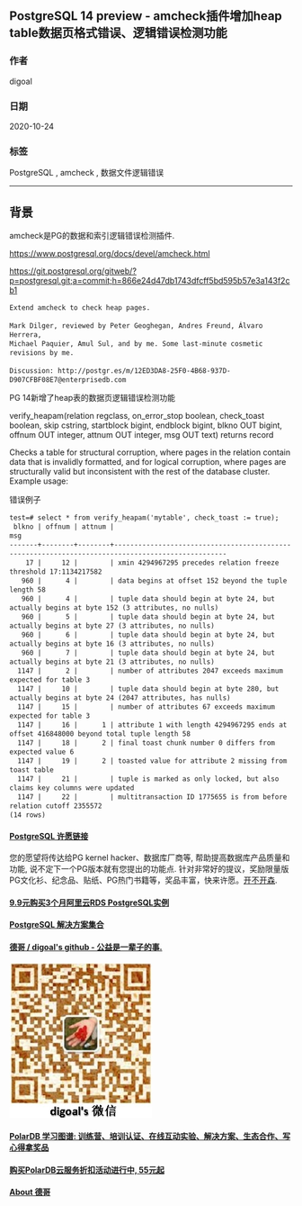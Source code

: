 ## PostgreSQL 14 preview - amcheck插件增加heap table数据页格式错误、逻辑错误检测功能    
        
### 作者        
digoal        
        
### 日期        
2020-10-24        
        
### 标签        
PostgreSQL , amcheck , 数据文件逻辑错误          
        
----        
        
## 背景        
amcheck是PG的数据和索引逻辑错误检测插件.    
    
https://www.postgresql.org/docs/devel/amcheck.html    
    
https://git.postgresql.org/gitweb/?p=postgresql.git;a=commit;h=866e24d47db1743dfcff5bd595b57e3a143f2cb1    
    
```    
Extend amcheck to check heap pages.    
    
Mark Dilger, reviewed by Peter Geoghegan, Andres Freund, Álvaro Herrera,    
Michael Paquier, Amul Sul, and by me. Some last-minute cosmetic    
revisions by me.    
    
Discussion: http://postgr.es/m/12ED3DA8-25F0-4B68-937D-D907CFBF08E7@enterprisedb.com    
```    
    
PG 14新增了heap表的数据页逻辑错误检测功能    
    
verify_heapam(relation regclass, on_error_stop boolean, check_toast boolean, skip cstring, startblock bigint, endblock bigint, blkno OUT bigint, offnum OUT integer, attnum OUT integer, msg OUT text) returns record    
    
Checks a table for structural corruption, where pages in the relation contain data that is invalidly formatted, and for logical corruption, where pages are structurally valid but inconsistent with the rest of the database cluster. Example usage:    
    
错误例子  
  
```    
test=# select * from verify_heapam('mytable', check_toast := true);    
 blkno | offnum | attnum |                                                msg    
-------+--------+--------+--------------------------------------------------------------------------------------------------    
    17 |     12 |        | xmin 4294967295 precedes relation freeze threshold 17:1134217582    
   960 |      4 |        | data begins at offset 152 beyond the tuple length 58    
   960 |      4 |        | tuple data should begin at byte 24, but actually begins at byte 152 (3 attributes, no nulls)    
   960 |      5 |        | tuple data should begin at byte 24, but actually begins at byte 27 (3 attributes, no nulls)    
   960 |      6 |        | tuple data should begin at byte 24, but actually begins at byte 16 (3 attributes, no nulls)    
   960 |      7 |        | tuple data should begin at byte 24, but actually begins at byte 21 (3 attributes, no nulls)    
  1147 |      2 |        | number of attributes 2047 exceeds maximum expected for table 3    
  1147 |     10 |        | tuple data should begin at byte 280, but actually begins at byte 24 (2047 attributes, has nulls)    
  1147 |     15 |        | number of attributes 67 exceeds maximum expected for table 3    
  1147 |     16 |      1 | attribute 1 with length 4294967295 ends at offset 416848000 beyond total tuple length 58    
  1147 |     18 |      2 | final toast chunk number 0 differs from expected value 6    
  1147 |     19 |      2 | toasted value for attribute 2 missing from toast table    
  1147 |     21 |        | tuple is marked as only locked, but also claims key columns were updated    
  1147 |     22 |        | multitransaction ID 1775655 is from before relation cutoff 2355572    
(14 rows)    
```    
      
  
#### [PostgreSQL 许愿链接](https://github.com/digoal/blog/issues/76 "269ac3d1c492e938c0191101c7238216")
您的愿望将传达给PG kernel hacker、数据库厂商等, 帮助提高数据库产品质量和功能, 说不定下一个PG版本就有您提出的功能点. 针对非常好的提议，奖励限量版PG文化衫、纪念品、贴纸、PG热门书籍等，奖品丰富，快来许愿。[开不开森](https://github.com/digoal/blog/issues/76 "269ac3d1c492e938c0191101c7238216").  
  
  
#### [9.9元购买3个月阿里云RDS PostgreSQL实例](https://www.aliyun.com/database/postgresqlactivity "57258f76c37864c6e6d23383d05714ea")
  
  
#### [PostgreSQL 解决方案集合](https://yq.aliyun.com/topic/118 "40cff096e9ed7122c512b35d8561d9c8")
  
  
#### [德哥 / digoal's github - 公益是一辈子的事.](https://github.com/digoal/blog/blob/master/README.md "22709685feb7cab07d30f30387f0a9ae")
  
  
![digoal's wechat](../pic/digoal_weixin.jpg "f7ad92eeba24523fd47a6e1a0e691b59")
  
  
#### [PolarDB 学习图谱: 训练营、培训认证、在线互动实验、解决方案、生态合作、写心得拿奖品](https://www.aliyun.com/database/openpolardb/activity "8642f60e04ed0c814bf9cb9677976bd4")
  
  
#### [购买PolarDB云服务折扣活动进行中, 55元起](https://www.aliyun.com/activity/new/polardb-yunparter?userCode=bsb3t4al "e0495c413bedacabb75ff1e880be465a")
  
  
#### [About 德哥](https://github.com/digoal/blog/blob/master/me/readme.md "a37735981e7704886ffd590565582dd0")
  
